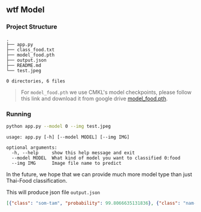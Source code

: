 ## wtf Model

### Project Structure
```
.
├── app.py
├── class_food.txt
├── model_food.pth
├── output.json
├── README.md
└── test.jpeg

0 directories, 6 files
```

> For `model_food.pth` we use CMKL's model checkpoints, please follow this link and download it from google drive [model_food.pth](https://drive.google.com/drive/folders/113kF1b1pMHqLYTcLYiL1uxTc2VVzi0N1?usp=sharing).

### Running
```bash
python app.py --model 0 --img test.jpeg
```
```
usage: app.py [-h] [--model MODEL] [--img IMG]

optional arguments:
  -h, --help     show this help message and exit
  --model MODEL  What kind of model you want to classified 0:food
  --img IMG      Image file name to predict
```

In the future, we hope that we can provide much more model type than just Thai-Food classification.

This will produce json file `output.json`
```json
[{"class": "som-tam", "probability": 99.8066635131836}, {"class": "nam-prik-oong", "probability": 0.05312320962548256}, {"class": "nam-prik-nhum", "probability": 0.01790415309369564}, {"class": "pad-thai", "probability": 0.01440698653459549}, {"class": "khao-tom-mud", "probability": 0.014378681778907776}]
```